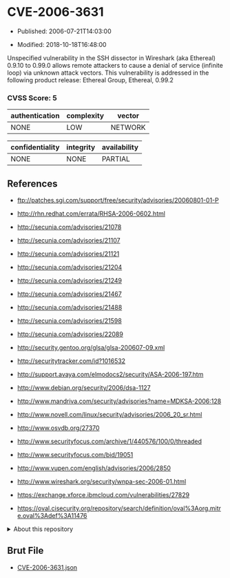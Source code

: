 # CVE-2006-3631

- Published: 2006-07-21T14:03:00

- Modified: 2018-10-18T16:48:00

Unspecified vulnerability in the SSH dissector in Wireshark (aka Ethereal) 0.9.10 to 0.99.0 allows remote attackers to cause a denial of service (infinite loop) via unknown attack vectors. This vulnerability is addressed in the following product release:
Ethereal Group, Ethereal, 0.99.2

### CVSS Score: **5**

| authentication | complexity | vector |
| --- | --- | --- |
| NONE | LOW | NETWORK |

| confidentiality | integrity | availability |
| --- | --- | --- |
| NONE | NONE | PARTIAL |

## References

* ftp://patches.sgi.com/support/free/security/advisories/20060801-01-P

* http://rhn.redhat.com/errata/RHSA-2006-0602.html

* http://secunia.com/advisories/21078

* http://secunia.com/advisories/21107

* http://secunia.com/advisories/21121

* http://secunia.com/advisories/21204

* http://secunia.com/advisories/21249

* http://secunia.com/advisories/21467

* http://secunia.com/advisories/21488

* http://secunia.com/advisories/21598

* http://secunia.com/advisories/22089

* http://security.gentoo.org/glsa/glsa-200607-09.xml

* http://securitytracker.com/id?1016532

* http://support.avaya.com/elmodocs2/security/ASA-2006-197.htm

* http://www.debian.org/security/2006/dsa-1127

* http://www.mandriva.com/security/advisories?name=MDKSA-2006:128

* http://www.novell.com/linux/security/advisories/2006_20_sr.html

* http://www.osvdb.org/27370

* http://www.securityfocus.com/archive/1/440576/100/0/threaded

* http://www.securityfocus.com/bid/19051

* http://www.vupen.com/english/advisories/2006/2850

* http://www.wireshark.org/security/wnpa-sec-2006-01.html

* https://exchange.xforce.ibmcloud.com/vulnerabilities/27829

* https://oval.cisecurity.org/repository/search/definition/oval%3Aorg.mitre.oval%3Adef%3A11476

<details>
<summary>About this repository</summary> 

  This repository is part of the project [Live Hack CVE](https://github.com/Live-Hack-CVE). Main website can be found [www.live-hack.org](https://www.live-hack.org) 
  
  Made by [Sn0wAlice](https://github.com/Sn0wAlice) for the people that care about security and need to have a feed of the latest CVEs. Hope you enjoy it, don't forget to star the repo and follow me on [Twitter](https://twitter.com/Sn0wAlice) and [Github](https://github.com/Sn0wAlice). And that is my [personnal website](https://www.alice-snow.me/)

  - [Home Page](https://github.com/Live-Hack-CVE)
  - [Framework](https://github.com/Live-Hack-CVE/cve-framework)
  - [CVE database](https://github.com/Live-Hack-CVE/full_database)
  - [Changelog](https://github.com/Live-Hack-CVE/Changelog)
</details>

## Brut File

* [CVE-2006-3631.json](https://raw.githubusercontent.com/Live-Hack-CVE/full_database/main/cves/2006/CVE-2006-3631.json)

